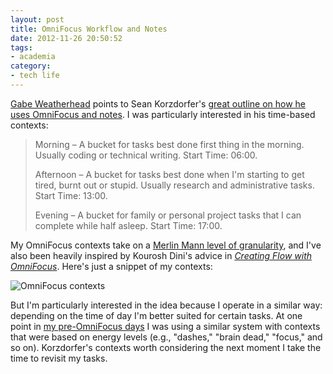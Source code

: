 ```yaml
---
layout: post
title: OmniFocus Workflow and Notes
date: 2012-11-26 20:50:52
tags:
- academia
category: 
- tech life
---
```


[Gabe Weatherhead](http://www.macdrifter.com/2012/11/omnifocus-workflow-and-notes-link.html) points to Sean Korzdorfer's [great outline on how he uses OmniFocus and notes](http://www.seankorzdorfer.com/open_notebook/omnifocus%20work%20flow%20and%20notes.html). I was particularly interested in his time-based contexts:

> Morning – A bucket for tasks best done first thing in the morning. Usually coding or technical writing.
> Start Time: 06:00.
> 
> Afternoon – A bucket for tasks best done when I'm starting to get tired, burnt out or stupid. Usually research and administrative tasks.
> Start Time: 13:00.
> 
> Evening – A bucket for family or personal project tasks that I can complete while half asleep.
> Start Time: 17:00.

My OmniFocus contexts take on a [Merlin Mann level of granularity](http://5by5.tv/mpu/91), and I've also been heavily inspired by Kourosh Dini's advice in *[Creating Flow with OmniFocus](http://www.usingomnifocus.com/)*. Here's just a snippet of my contexts:

![OmniFocus contexts](http://farm9.staticflickr.com/8197/8223082940_145c6369f6.jpg "OmniFocus contexts")

But I'm particularly interested in the idea because I operate in a similar way: depending on the time of day I'm better suited for certain tasks. At one point in [my pre-OmniFocus days](http://todotxt.com/) I was using a similar system with contexts that were based on energy levels (e.g., "dashes," "brain dead," "focus," and so on). Korzdorfer's contexts worth considering the next moment I take the time to revisit my tasks.